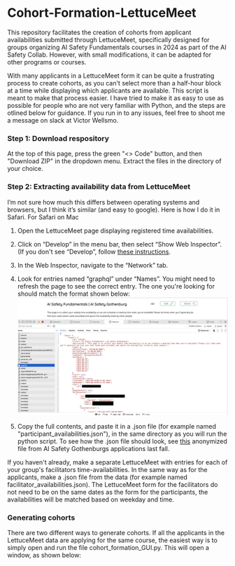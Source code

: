# Cohort-Formation-LettuceMeet

This repository facilitates the creation of cohorts from applicant availabilities submitted through LettuceMeet, specifically designed for groups organizing AI Safety Fundamentals courses in 2024 as part of the AI Safety Collab. However, with small modifications, it can be adapted for other programs or courses.

With many applicants in a LettuceMeet form it can be quite a frustrating process to create cohorts, as you can't select more than a half-hour block at a time while displaying which applicants are available. This script is meant to make that process easier. I have tried to make it as easy to use as possible for people who are not very familiar with Python, and the steps are otlined below for guidance. If you run in to any issues, feel free to shoot me a message on slack at Victor Wellsmo. 

### Step 1: Download respository
At the top of this page, press the green "<> Code" button, and then "Download ZIP" in the dropdown menu. Extract the files in the directory of your choice.

### Step 2: Extracting availability data from LettuceMeet
I’m not sure how much this differs between operating systems and browsers, but I think it’s similar (and easy to google). Here is how I do it in Safari.
For Safari on Mac
1. Open the LettuceMeet page displaying registered time availabilities.
2. Click on “Develop” in the menu bar, then select “Show Web Inspector”. (If you don't see “Develop”, follow [these instructions](https://support.apple.com/en-il/guide/safari/sfri20948/mac).
3. In the Web Inspector, navigate to the “Network” tab.
4. Look for entries named “graphql” under “Names”. You might need to refresh the page to see the correct entry. The one you're looking for should match the format shown below:
![plot](graphqlLettuceMeet.jpg)

5. Copy the full contents, and paste it in a .json file (for example named "participant_availabilities.json"), in the same directory as you will run the python script. To see how the .json file should look, see [this](anonymized_file.json) anonymized file from AI Safety Gothenburgs applications last fall.

If you haven't already, make a separate LettuceMeet with entries for each of your group's facilitators time-availabilities. In the same way as for the applicants, make a .json file from the data (for example named facilitator_availabilities.json). The LettuceMeet form for the facilitators do not need to be on the same dates as the form for the participants, the availabilities will be matched based on weekday and time. 

### Generating cohorts
There are two different ways to generate cohorts. If all the applicants in the LettuceMeet data are applying for the same course, the easiest way is to simply open and run the file cohort_formation_GUI.py. This will open a window, as shown below:

